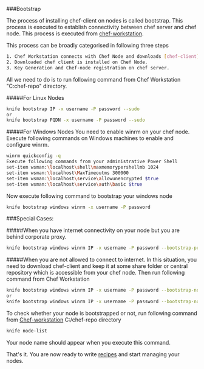 ###Bootstrap

The process of installing chef-client on nodes is called bootstrap. This process is executed to establish connectivity between chef server and chef node. This process is executed from [chef-workstation](https://github.com/manish-devops/Getting-Started-With-Chef/blob/master/2.%20Chef-Workstation-Setup.md). 

This process can be broadly categorised in following three steps
```sh
1. Chef Workstation connects with Chef Node and downloads [chef-client](https://downloads.chef.io/chef-client/). 
2. Downloaded chef client is installed on Chef Node. 
3. Key Generation and Chef-node registration on chef server.
```
All we need to do is to run following command from Chef Workstation "C:chef-repo" directory.

#####For Linux Nodes
```sh
knife bootstrap IP -x username -P password --sudo
or
knife bootstrap FQDN -x username -P password --sudo
```
#####For Windows Nodes
You need to enable winrm on your chef node. Execute following commands on Windows machines to enable and configure winrm.
```sh
winrm quickconfig -q
Execute following commands from your administrative Power Shell
set-item wsman:\localhost\shell\maxmemorypershellmb 1024
set-item wsman:\localhost\MaxTimeoutms 300000
set-item wsman:\localhost\service\allowunencrypted $true
set-item wsman:\localhost\service\auth\basic $true
```  
Now execute following command to bootstrap your windows node
```sh
knife bootstrap windows winrm -x username -P password
```    

    
###Special Cases:

#####When you have internet connectivity on your node but you are behind corporate proxy. 
```sh
knife bootstrap windows winrm IP -x username -P password --bootstrap-proxy *proxy server*
```    
#####When you are not allowed to connect to internet.
In this situation, you need to download chef-client and keep it at some share folder or central repository which is accessible from your chef node. Then run following command from Chef Workstation
```sh
knife bootstrap windows winrm IP -x username -P password --bootstrap-no-proxy domain --msi-url "Central_repository_URL"
or
knife bootstrap windows winrm IP -x username -P password --bootstrap-no-proxy domain --msi-url "Shared_Folder_Location"
```

To check whether your node is bootstrapped or not, run following command from [Chef-workstation](https://github.com/manish-devops/Getting-Started-With-Chef/blob/master/2.%20Chef-Workstation-Setup.md) C:/chef-repo directory
```sh
knife node-list
```
Your node name should appear when you execute this command.

That's it. You are now ready to write [recipes](https://github.com/manish-devops/Getting-Started-With-Chef/blob/master/4.%20Chef-Recipes.md) and start managing your nodes.
